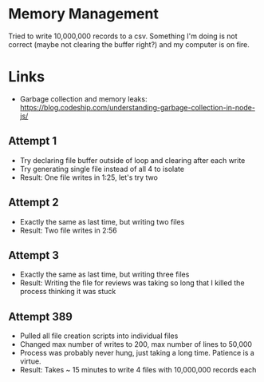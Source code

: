 # Memory Management

Tried to write 10,000,000 records to a csv. Something I'm doing is not correct (maybe not clearing the buffer right?) and my computer is on fire.

# Links
- Garbage collection and memory leaks: https://blog.codeship.com/understanding-garbage-collection-in-node-js/

## Attempt 1
- Try declaring file buffer outside of loop and clearing after each write
- Try generating single file instead of all 4 to isolate
- Result: One file writes in 1:25, let's try two

## Attempt 2
- Exactly the same as last time, but writing two files
- Result: Two file writes in 2:56

## Attempt 3
- Exactly the same as last time, but writing three files
- Result: Writing the file for reviews was taking so long that I killed the process
thinking it was stuck

## Attempt 389
- Pulled all file creation scripts into individual files
- Changed max number of writes to 200, max number of lines to 50,000
- Process was probably never hung, just taking a long time. Patience is a virtue.
- Result: Takes ~ 15 minutes to write 4 files with 10,000,000 records each

